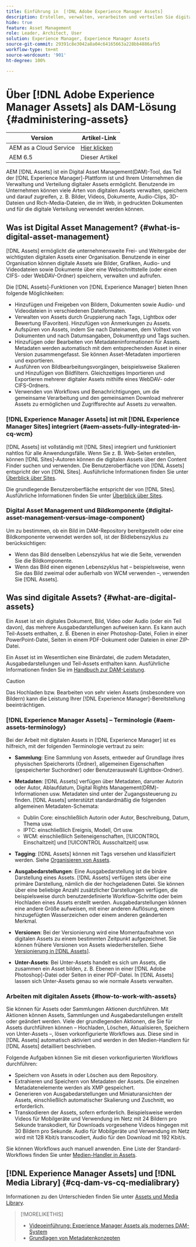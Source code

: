 ```yaml
---
title: Einführung in  [!DNL Adobe Experience Manager Assets]
description: Erstellen, verwalten, verarbeiten und verteilen Sie digitale Assets in Experience Manager. In diesen Handbüchern werden Best Practices, Barrierefreiheitsfunktionen und die Verwendung AEM 6.5-Assets beschrieben.
hide: true
feature: Asset Management
role: Leader, Architect, User
solution: Experience Manager, Experience Manager Assets
source-git-commit: 29391c8e3042a8a04c64165663a228bb4886afb5
workflow-type: tm+mt
source-wordcount: '901'
ht-degree: 100%

---
```



# Über [!DNL Adobe Experience Manager Assets] als DAM-Lösung {#administering-assets}

| Version | Artikel-Link |
| -------- | ---------------------------- |
| AEM as a Cloud Service | [Hier klicken](https://experienceleague.adobe.com/de/docs/experience-manager-cloud-service/content/assets/overview) |
| AEM 6.5 | Dieser Artikel |

AEM [!DNL Assets] ist ein Digital Asset Management(DAM)-Tool, das Teil der [!DNL Experience Manager]-Plattform ist und Ihrem Unternehmen die Verwaltung und Verteilung digitaler Assets ermöglicht. Benutzende im Unternehmen können viele Arten von digitalen Assets verwalten, speichern und darauf zugreifen, z. B. Bilder, Videos, Dokumente, Audio-Clips, 3D-Dateien und Rich-Media-Dateien, die im Web, in gedruckten Dokumenten und für die digitale Verteilung verwendet werden können.

## Was ist Digital Asset Management? {#what-is-digital-asset-management}

[!DNL Assets] ermöglicht die unternehmensweite Frei- und Weitergabe der wichtigsten digitalen Assets einer Organisation. Benutzende in einer Organisation können digitale Assets wie Bilder, Grafiken, Audio- und Videodateien sowie Dokumente über eine Webschnittstelle (oder einen CIFS- oder WebDAV-Ordner) speichern, verwalten und aufrufen.

Die [!DNL Assets]-Funktionen von [!DNL Experience Manager] bieten Ihnen folgende Möglichkeiten:

* Hinzufügen und Freigeben von Bildern, Dokumenten sowie Audio- und Videodateien in verschiedenen Dateiformaten.
* Verwalten von Assets durch Gruppierung nach Tags, Lightbox oder Bewertung (Favoriten). Hinzufügen von Anmerkungen zu Assets.
* Aufspüren von Assets, indem Sie nach Dateinamen, dem Volltext von Dokumenten und nach Datumsangaben, Dokumenttyp und Tags suchen.
* Hinzufügen oder Bearbeiten von Metadateninformationen für Assets. Metadaten werden automatisch mit dem entsprechenden Asset in einer Version zusammengefasst. Sie können Asset-Metadaten importieren und exportieren.
* Ausführen von Bildbearbeitungsvorgängen, beispielsweise Skalieren und Hinzufügen von Bildfiltern. Gleichzeitiges Importieren und Exportieren mehrerer digitaler Assets mithilfe eines WebDAV- oder CIFS-Ordners.
* Verwenden von Workflows und Benachrichtigungen, um die gemeinsame Verarbeitung und den gemeinsamen Download mehrerer Assets zu ermöglichen und Zugriffsrechte auf Assets zu verwalten.

### [!DNL Experience Manager Assets] ist mit [!DNL Experience Manager Sites] integriert {#aem-assets-fully-integrated-in-cq-wcm}

[!DNL Assets] ist vollständig mit [!DNL Sites] integriert und funktioniert nahtlos für alle Anwendungsfälle. Wenn Sie z. B. Web-Seiten erstellen, können [!DNL Sites]-Autoren können die digitalen Assets über den Content Finder suchen und verwenden. Die Benutzeroberfläche von [!DNL Assets] entspricht der von [!DNL Sites]. Ausführliche Informationen finden Sie unter [Überblick über Sites](/help/sites-authoring/page-authoring.md).

Die grundlegende Benutzeroberfläche entspricht der von [!DNL Sites]. Ausführliche Informationen finden Sie unter [Überblick über Sites](/help/sites-authoring/page-authoring.md).

### Digital Asset Management und Bildkomponente {#digital-asset-management-versus-image-component}

Um zu bestimmen, ob ein Bild im DAM-Repository bereitgestellt oder eine Bildkomponente verwendet werden soll, ist der Bildlebenszyklus zu berücksichtigen:

* Wenn das Bild denselben Lebenszyklus hat wie die Seite, verwenden Sie die Bildkomponente.
* Wenn das Bild einen eigenen Lebenszyklus hat – beispielsweise, wenn Sie das Bild zweimal oder außerhalb von WCM verwenden –, verwenden Sie [!DNL Assets].

## Was sind digitale Assets? {#what-are-digital-assets}

Ein Asset ist ein digitales Dokument, Bild, Video oder Audio (oder ein Teil davon), das mehrere Ausgabedarstellungen aufweisen kann. Es kann auch Teil-Assets enthalten, z. B. Ebenen in einer Photoshop-Datei, Folien in einer PowerPoint-Datei, Seiten in einem PDF-Dokument oder Dateien in einer ZIP-Datei.

Ein Asset ist im Wesentlichen eine Binärdatei, die zudem Metadaten, Ausgabedarstellungen und Teil-Assets enthalten kann. Ausführliche Informationen finden Sie im [Handbuch zur DAM-Leistung](/help/sites-deploying/assets-performance-sizing.md).

>[!CAUTION]
>
>Das Hochladen bzw. Bearbeiten von sehr vielen Assets (insbesondere von Bildern) kann die Leistung Ihrer [!DNL Experience Manager]-Bereitstellung beeinträchtigen.

### [!DNL Experience Manager Assets] – Terminologie {#aem-assets-terminology}

Bei der Arbeit mit digitalen Assets in [!DNL Experience Manager] ist es hilfreich, mit der folgenden Terminologie vertraut zu sein:

* **Sammlung**: Eine Sammlung von Assets, entweder auf Grundlage ihres physischen Speicherorts (Ordner), allgemeinen Eigenschaften (gespeicherter Suchordner) oder Benutzerauswahl (Lightbox-Ordner).

* **Metadaten**: [!DNL Assets] verfügen über Metadaten, darunter Autorin oder Autor, Ablaufdatum, Digital Rights Management(DRM)-Informationen usw. Metadaten sind unter der Zugangssteuerung zu finden. [!DNL Assets] unterstützt standardmäßig die folgenden allgemeinen Metadaten-Schemata:

   * Dublin Core: einschließlich Autorin oder Autor, Beschreibung, Datum, Thema usw.
   * IPTC: einschließlich Ereignis, Modell, Ort usw.
   * WCM: einschließlich Seiteneigenschaften, [!UICONTROL Einschaltzeit] und [!UICONTROL Ausschaltzeit] usw.

* **Tagging**: [!DNL Assets] können mit Tags versehen und klassifiziert werden. Siehe [Organisieren von Assets](/help/assets/organize-assets.md).

* **Ausgabedarstellungen**: Eine Ausgabedarstellung ist die binäre Darstellung eines Assets. [!DNL Assets] verfügen stets über eine primäre Darstellung, nämlich die der hochgeladenen Datei. Sie können über eine beliebige Anzahl zusätzlicher Darstellungen verfügen, die beispielsweise durch benutzerdefinierte Workflow-Schritte oder beim Hochladen eines Assets erstellt werden. Ausgabedarstellungen können eine andere Größe aufweisen, mit einer anderen Auflösung, einem hinzugefügten Wasserzeichen oder einem anderen geänderten Merkmal.

* **Versionen**: Bei der Versionierung wird eine Momentaufnahme von digitalen Assets zu einem bestimmten Zeitpunkt aufgezeichnet. Sie können frühere Versionen von Assets wiederherstellen. Siehe [Versionierung in [!DNL Assets]](manage-assets.md#asset-versioning).

* **Unter-Assets**: Bei Unter-Assets handelt es sich um Assets, die zusammen ein Asset bilden, z. B. Ebenen in einer [!DNL Adobe Photoshop]-Datei oder Seiten in einer PDF-Datei. In [!DNL Assets] lassen sich Unter-Assets genau so wie normale Assets verwalten.

### Arbeiten mit digitalen Assets {#how-to-work-with-assets}

Sie können für Assets oder Sammlungen Aktionen durchführen. Mit Aktionen können Assets, Sammlungen und Ausgabedarstellungen erstellt oder geändert werden. Viele der grundlegenden Aktionen, die Sie für Assets durchführen können – Hochladen, Löschen, Aktualisieren, Speichern von Unter-Assets –, lösen vorkonfigurierte Workflows aus. Diese sind in [!DNL Assets] automatisch aktiviert und werden in den Medien-Handlern für [!DNL Assets] detailliert beschrieben.

Folgende Aufgaben können Sie mit diesen vorkonfigurierten Workflows durchführen:

* Speichern von Assets in oder Löschen aus dem Repository.
* Extrahieren und Speichern von Metadaten der Assets. Die einzelnen Metadatenelemente werden als XMP gespeichert.
* Generieren von Ausgabedarstellungen und Miniaturansichten der Assets, einschließlich automatischer Skalierung und Zuschnitt, wo erforderlich.
* Transkodieren der Assets, sofern erforderlich. Beispielsweise werden Videos für Mobilgeräte und Verwendung im Netz mit 24 Bildern pro Sekunde transkodiert, für Downloads vorgesehene Videos hingegen mit 30 Bildern pro Sekunde. Audio für Mobilgeräte und Verwendung im Netz wird mit 128 Kbit/s transcodiert, Audio für den Download mit 192 Kbit/s.

Sie können Workflows auch manuell anwenden. Eine Liste der Standard-Workflows finden Sie unter [Medien-Handler in Assets](media-handlers.md).

## [!DNL Experience Manager Assets] und [!DNL Media Library] {#cq-dam-vs-cq-medialibrary}

Informationen zu den Unterschieden finden Sie unter [Assets und Media Library](medialibrary.md).

>[!MORELIKETHIS]
>
>* [Videoeinführung: Experience Manager Assets als modernes DAM-System](https://www.youtube.com/watch?v=PBwQqZgC-yo)
>* [Grundlagen von Metadatenkonzepten](/help/assets/metadata-concepts.md)
